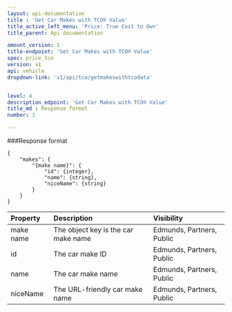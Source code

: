 ```yaml
---
layout: api-documentation
title : 'Get Car Makes with TCO® Value'
title_active_left_menu: 'Price: True Cost to Own'
title_parent: Api documentation

amount_version: 1
title-endpoint: 'Get Car Makes with TCO® Value'
spec: price_tco
version: v1
api: vehicle
dropdown-link: 'v1/api/tco/getmakeswithtcodata'


level: 4
description_edpoint: 'Get Car Makes with TCO® Value'
title_md : Response format
number: 3

---
```


###Response format

	{
	    "makes": {
	        "{make name}": {
	            "id": {integer},
	            "name": {string},
	            "niceName": {string}
	        }
	    }
	}
	
| Property      | Description                                              	| Visibility                |
|:--------------|:----------------------------------------------------------|:------------------------- |
| make name     | The object key is the car make name			           	| Edmunds, Partners, Public |
| id    		| The car make ID								           	| Edmunds, Partners, Public |
| name		    | The car make name								           	| Edmunds, Partners, Public |
| niceName	    | The URL-friendly car make name				           	| Edmunds, Partners, Public |
